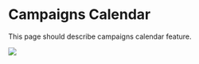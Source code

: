 # Campaigns Calendar

This page should describe campaigns calendar feature.

![](images/campaign_calendar.png)